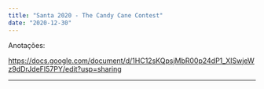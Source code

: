 ```yaml
---
title: "Santa 2020 - The Candy Cane Contest"
date: "2020-12-30"
---
```


Anotações:

https://docs.google.com/document/d/1HC12sKQpsjMbR00p24dP1_XISwjeWz9dDrJdeFI57PY/edit?usp=sharing

<hr />